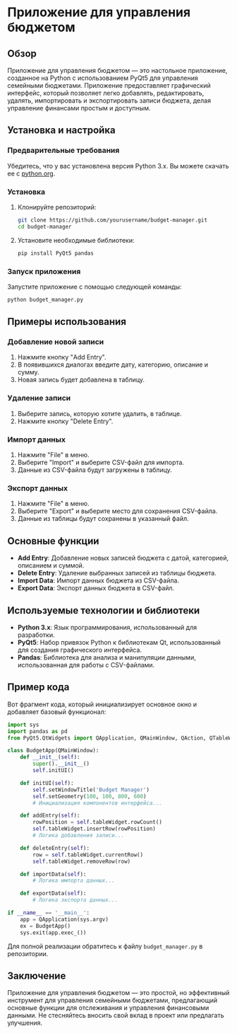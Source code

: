 # Приложение для управления бюджетом

## Обзор

Приложение для управления бюджетом — это настольное приложение, созданное на Python с использованием PyQt5 для управления семейными бюджетами. Приложение предоставляет графический интерфейс, который позволяет легко добавлять, редактировать, удалять, импортировать и экспортировать записи бюджета, делая управление финансами простым и доступным.

## Установка и настройка

### Предварительные требования

Убедитесь, что у вас установлена версия Python 3.x. Вы можете скачать ее с [python.org](https://www.python.org/downloads/).

### Установка

1. Клонируйте репозиторий:
    ```bash
    git clone https://github.com/yourusername/budget-manager.git
    cd budget-manager
    ```

2. Установите необходимые библиотеки:
    ```bash
    pip install PyQt5 pandas
    ```

### Запуск приложения

Запустите приложение с помощью следующей команды:
```bash
python budget_manager.py
```

## Примеры использования

### Добавление новой записи

1. Нажмите кнопку "Add Entry".
2. В появившихся диалогах введите дату, категорию, описание и сумму.
3. Новая запись будет добавлена в таблицу.

### Удаление записи

1. Выберите запись, которую хотите удалить, в таблице.
2. Нажмите кнопку "Delete Entry".

### Импорт данных

1. Нажмите "File" в меню.
2. Выберите "Import" и выберите CSV-файл для импорта.
3. Данные из CSV-файла будут загружены в таблицу.

### Экспорт данных

1. Нажмите "File" в меню.
2. Выберите "Export" и выберите место для сохранения CSV-файла.
3. Данные из таблицы будут сохранены в указанный файл.

## Основные функции

- **Add Entry**: Добавление новых записей бюджета с датой, категорией, описанием и суммой.
- **Delete Entry**: Удаление выбранных записей из таблицы бюджета.
- **Import Data**: Импорт данных бюджета из CSV-файла.
- **Export Data**: Экспорт данных бюджета в CSV-файл.

## Используемые технологии и библиотеки

- **Python 3.x**: Язык программирования, использованный для разработки.
- **PyQt5**: Набор привязок Python к библиотекам Qt, использованный для создания графического интерфейса.
- **Pandas**: Библиотека для анализа и манипуляции данными, использованная для работы с CSV-файлами.

## Пример кода

Вот фрагмент кода, который инициализирует основное окно и добавляет базовый функционал:

```python
import sys
import pandas as pd
from PyQt5.QtWidgets import QApplication, QMainWindow, QAction, QTableWidget, QTableWidgetItem, QVBoxLayout, QWidget, QPushButton, QHBoxLayout, QInputDialog, QFileDialog

class BudgetApp(QMainWindow):
    def __init__(self):
        super().__init__()
        self.initUI()

    def initUI(self):
        self.setWindowTitle('Budget Manager')
        self.setGeometry(100, 100, 800, 600)
        # Инициализация компонентов интерфейса...

    def addEntry(self):
        rowPosition = self.tableWidget.rowCount()
        self.tableWidget.insertRow(rowPosition)
        # Логика добавления записи...

    def deleteEntry(self):
        row = self.tableWidget.currentRow()
        self.tableWidget.removeRow(row)

    def importData(self):
        # Логика импорта данных...

    def exportData(self):
        # Логика экспорта данных...

if __name__ == '__main__':
    app = QApplication(sys.argv)
    ex = BudgetApp()
    sys.exit(app.exec_())
```

Для полной реализации обратитесь к файлу `budget_manager.py` в репозитории.

## Заключение

Приложение для управления бюджетом — это простой, но эффективный инструмент для управления семейными бюджетами, предлагающий основные функции для отслеживания и управления финансовыми данными. Не стесняйтесь вносить свой вклад в проект или предлагать улучшения.
